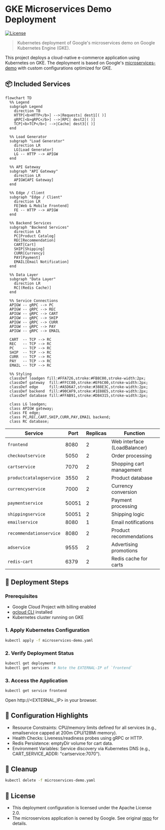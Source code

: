 # GKE Microservices Demo Deployment  
[![License](https://img.shields.io/badge/license-Apache--2.0-blue.svg)](LICENSE)  
> Kubernetes deployment of Google's microservices demo on Google Kubernetes Engine (GKE).

This project deploys a cloud-native e-commerce application using Kubernetes on GKE. The deployment is based on Google's [microservices-demo](https://github.com/GoogleCloudPlatform/microservices-demo) with custom configurations optimized for GKE.

## 📦 Included Services
```mermaid
flowchart TD
  %% Legend
  subgraph Legend
    direction TB
    HTTP[<b>HTTP</b>] -->|Requests| dest1[( )]
    gRPC[<b>gRPC</b>] -->|RPC| dest2[( )]
    TCP[<b>TCP</b>] -->|Cache| dest3[( )]
  end

  %% Load Generator
  subgraph "Load Generator"
    direction LR
    LG[Load Generator]
    LG -- HTTP --> APIGW
  end

  %% API Gateway
  subgraph "API Gateway"
    direction LR
    APIGW[API Gateway]
  end

  %% Edge / Client
  subgraph "Edge / Client"
    direction LR
    FE[Web & Mobile Frontend]
    FE -- HTTP --> APIGW
  end

  %% Backend Services
  subgraph "Backend Services"
    direction LR
    PC[Product Catalog]
    REC[Recommendation]
    CART[Cart]
    SHIP[Shipping]
    CURR[Currency]
    PAY[Payment]
    EMAIL[Email Notification]
  end

  %% Data Layer
  subgraph "Data Layer"
    direction LR
    RC[(Redis Cache)]
  end

  %% Service Connections
  APIGW -- gRPC --> PC
  APIGW -- gRPC --> REC
  APIGW -- gRPC --> CART
  APIGW -- gRPC --> SHIP
  APIGW -- gRPC --> CURR
  APIGW -- gRPC --> PAY
  APIGW -- gRPC --> EMAIL

  CART  -- TCP --> RC
  REC   -- TCP --> RC
  PC    -- TCP --> RC
  SHIP  -- TCP --> RC
  CURR  -- TCP --> RC
  PAY   -- TCP --> RC
  EMAIL -- TCP --> RC

  %% Styling
  classDef loadgen fill:#FFA726,stroke:#FB8C00,stroke-width:2px;
  classDef gateway  fill:#FFCC80,stroke:#EF6C00,stroke-width:2px;
  classDef edge     fill:#A5D6A7,stroke:#388E3C,stroke-width:2px;
  classDef backend  fill:#90CAF9,stroke:#1E88E5,stroke-width:2px;
  classDef database fill:#FFAB91,stroke:#D84315,stroke-width:2px;

  class LG loadgen;
  class APIGW gateway;
  class FE edge;
  class PC,REC,CART,SHIP,CURR,PAY,EMAIL backend;
  class RC database;
```
| Service                  | Port  | Replicas | Function                         |
|--------------------------|-------|----------|----------------------------------|
| `frontend`               | 8080  | 2        | Web interface (LoadBalancer)     |
| `checkoutservice`        | 5050  | 2        | Order processing                 |
| `cartservice`            | 7070  | 2        | Shopping cart management         |
| `productcatalogservice`  | 3550  | 2        | Product database                 |
| `currencyservice`        | 7000  | 2        | Currency conversion              |
| `paymentservice`         | 50051 | 2        | Payment processing               |
| `shippingservice`        | 50051 | 2        | Shipping logic                   |
| `emailservice`           | 8080  | 1        | Email notifications              |
| `recommendationservice`  | 8080  | 2        | Product recommendations          |
| `adservice`              | 9555  | 2        | Advertising promotions           |
| `redis-cart`             | 6379  | 2        | Redis cache for carts            |

## 🚀 Deployment Steps
### Prerequisites
- Google Cloud Project with billing enabled
- [gcloud CLI](https://cloud.google.com/sdk/docs/install) installed
- Kubernetes cluster running on GKE

### 1. Apply Kubernetes Configuration
```bash
kubectl apply -f microservices-demo.yaml
```
### 2. Verify Deployment Status
```bash
kubectl get deployments
kubectl get services  # Note the EXTERNAL-IP of `frontend`
```
### 3. Access the Application
```bash
kubectl get service frontend
```
Open http://<EXTERNAL_IP> in your browser.

## 🔧 Configuration Highlights
* Resource Constraints: CPU/memory limits defined for all services (e.g., emailservice capped at 200m CPU/128Mi memory).
* Health Checks: Liveness/readiness probes using gRPC or HTTP.
* Redis Persistence: emptyDir volume for cart data.
* Environment Variables: Service discovery via Kubernetes DNS (e.g., CART_SERVICE_ADDR: "cartservice:7070").
## 🧹 Cleanup
```bash
kubectl delete -f microservices-demo.yaml
```
## 📜 License
* This deployment configuration is licensed under the Apache License 2.0.
* The microservices application is owned by Google. See original [repo](https://github.com/GoogleCloudPlatform/microservices-demo) for details.
  
